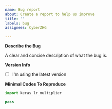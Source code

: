 ```yaml
---
name: Bug report
about: Create a report to help us improve
title: ''
labels: bug
assignees: CyberZHG

---
```


**Describe the Bug**

A clear and concise description of what the bug is.

**Version Info**

* [ ] I'm using the latest version

**Minimal Codes To Reproduce**

```python
import keras_lr_multiplier

pass
```
